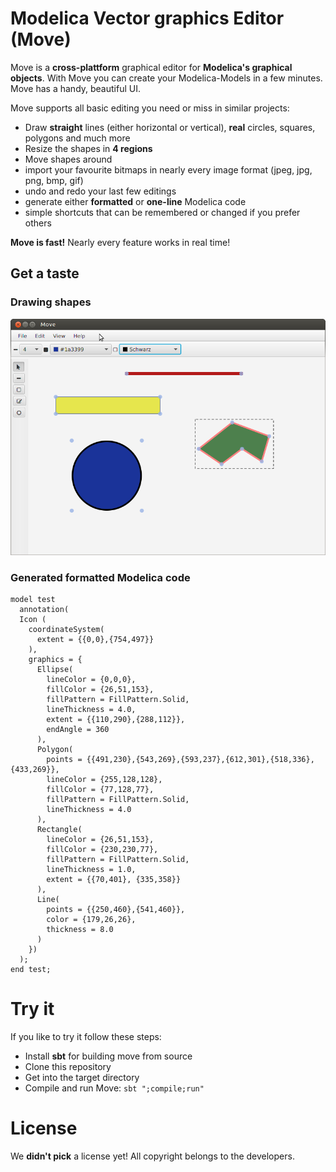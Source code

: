 # Modelica Vector graphics Editor (Move)

Move is a __cross-plattform__ graphical editor for __Modelica's graphical objects__. With Move you can create your Modelica-Models in a few minutes. Move has a handy, beautiful UI.

Move supports all basic editing you need or miss in similar projects:
- Draw __straight__ lines (either horizontal or vertical),  __real__ circles, squares, polygons and much more
- Resize the shapes in __4 regions__
- Move shapes around
- import your favourite bitmaps in nearly every image format (jpeg, jpg, png, bmp, gif)
- undo and redo your last few editings
- generate either __formatted__ or __one-line__ Modelica code
- simple shortcuts that can be remembered or changed if you prefer others

__Move is fast!__ Nearly every feature works in real time!

## Get a taste
### Drawing shapes
![Example drawings](doc/drawings.png)
### Generated formatted Modelica code
``` modelica
model test
  annotation(
  Icon (
    coordinateSystem(
      extent = {{0,0},{754,497}}
    ),
    graphics = {
      Ellipse(
        lineColor = {0,0,0},
        fillColor = {26,51,153},
        fillPattern = FillPattern.Solid,
        lineThickness = 4.0,
        extent = {{110,290},{288,112}},
        endAngle = 360
      ),
      Polygon(
        points = {{491,230},{543,269},{593,237},{612,301},{518,336},{433,269}},
        lineColor = {255,128,128},
        fillColor = {77,128,77},
        fillPattern = FillPattern.Solid,
        lineThickness = 4.0
      ),
      Rectangle(
        lineColor = {26,51,153},
        fillColor = {230,230,77},
        fillPattern = FillPattern.Solid,
        lineThickness = 1.0,
        extent = {{70,401}, {335,358}}
      ),
      Line(
        points = {{250,460},{541,460}},
        color = {179,26,26},
        thickness = 8.0
      )
    })
  );
end test;
```

# Try it
If you like to try it follow these steps:
- Install __sbt__ for building move from source
- Clone this repository
- Get into the target directory
- Compile and run Move: ```sbt ";compile;run"```

# License
We __didn't pick__ a license yet! All copyright belongs to the developers.

